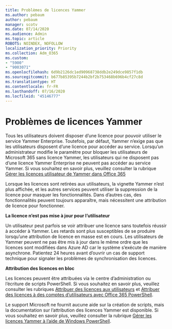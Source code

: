 ```yaml
---
title: Problèmes de licences Yammer
ms.author: pebaum
author: pebaum
manager: scotv
ms.date: 07/14/2020
ms.audience: Admin
ms.topic: article
ROBOTS: NOINDEX, NOFOLLOW
localization_priority: Priority
ms.collection: Adm_O365
ms.custom:
- "5900"
- "9003071"
ms.openlocfilehash: 6d9b2126dc1ed90968738ddb2e249dce9857f1db
ms.sourcegitcommit: b677b85395b7244b2bf2b753468b696b4cf27c8d
ms.translationtype: HT
ms.contentlocale: fr-FR
ms.lasthandoff: 07/16/2020
ms.locfileid: "45146777"
---
```

# <a name="yammer-licensing-issues"></a>Problèmes de licences Yammer

Tous les utilisateurs doivent disposer d’une licence pour pouvoir utiliser le service Yammer Enterprise. Toutefois, par défaut, Yammer n’exige pas que les utilisateurs disposent d’une licence pour accéder au service. Lorsqu’un administrateur modifie le paramètre pour bloquer les utilisateurs de Microsoft 365 sans licence Yammer, les utilisateurs qui ne disposent pas d’une licence Yammer Enterprise ne peuvent pas accéder au service Yammer. Si vous souhaitez en savoir plus, veuillez consulter la rubrique [Gérer les licences utilisateur de Yammer dans Office 365](https://docs.microsoft.com/yammer/manage-yammer-users/manage-yammer-licenses-in-office-365) 

Lorsque les licences sont retirées aux utilisateurs, la vignette Yammer n’est plus affichée, et les autres services peuvent utiliser la suppression de la licence pour masquer les fonctionnalités. Dans d’autres cas, des fonctionnalités peuvent toujours apparaître, mais nécessitent une attribution de licence pour fonctionner.  

**La licence n’est pas mise à jour pour l’utilisateur**  

Un utilisateur peut parfois se voir attribuer une licence sans toutefois réussir à accéder à Yammer. Les retards sont plus susceptibles de se produire lorsqu’une attribution de licence en masse est en cours. Les utilisateurs de Yammer peuvent ne pas être mis à jour dans le même ordre que les licences sont modifiées dans Azure AD car le système s’exécute de manière asynchrone. Patientez 24 heures avant d’ouvrir un cas de support technique pour signaler les problèmes de synchronisation des licences.  

**Attribution des licences en bloc**  

Les licences peuvent être attribuées via le centre d’administration ou l’écriture de scripts PowerShell. Si vous souhaitez en savoir plus, veuillez consulter les rubriques [Attribuer des licences aux utilisateurs](https://docs.microsoft.com/microsoft-365/admin/manage/assign-licenses-to-users) et [Attribuer des licences à des comptes d’utilisateurs avec Office 365 PowerShell](https://docs.microsoft.com/office365/enterprise/powershell/assign-licenses-to-user-accounts-with-office-365-powershell). 

Le support Microsoft ne fournit aucune aide sur la création de scripts, mais la documentation sur l’attribution des licences Yammer est disponible. Si vous souhaitez en savoir plus, veuillez consulter la rubrique [Gérer les licences Yammer à l’aide de Windows PowerShell](https://docs.microsoft.com/yammer/manage-yammer-users/manage-yammer-licenses-in-office-365#manage-yammer-licenses-by-using-windows-powershell).